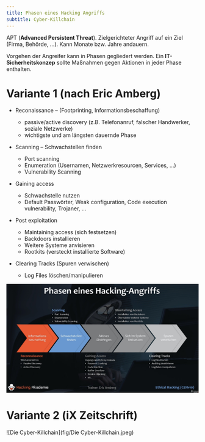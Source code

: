 ```yaml
---
title: Phasen eines Hacking Angriffs
subtitle: Cyber-Killchain
---
```


APT (**Advanced Persistent Threat**). Zielgerichteter Angriff auf ein Ziel (Firma, Behörde, ...). Kann Monate bzw. Jahre andauern.

Vorgehen der Angreifer kann in Phasen gegliedert werden. Ein **IT-Sicherheitskonzep** sollte Maßnahmen gegen Aktionen in jeder Phase enthalten. 

# Variante 1 (nach Eric Amberg)

- Reconaissance – (Footprinting, Informationsbeschaffung)

  - passive/active discovery (z.B. Telefonanruf, falscher Handwerker, soziale Netzwerke)
  - wichtigste und am längsten dauernde Phase

- Scanning – Schwachstellen finden

  - Port scanning
  - Enumeration (Usernamen, Netzwerkresourcen, Services, ...)
  - Vulnerability Scanning

- Gaining access

  - Schwachstelle nutzen
  - Default Passwörter, Weak configuration, Code execution vulnerability, Trojaner, ...

- Post exploitation

  - Maintaining access (sich festsetzen)
  - Backdoors installieren
  - Weitere Systeme anvisieren
  - Rootkits (versteckt installierte Software)

- Clearing Tracks (Spuren verwischen)

  - Log Files löschen/manipulieren

  

![IMG_8DF01DADCDAB-1](fig/IMG_8DF01DADCDAB-1.jpeg)



# Variante 2 (iX Zeitschrift)

![Die Cyber-Killchain](fig/Die Cyber-Killchain.jpeg)

